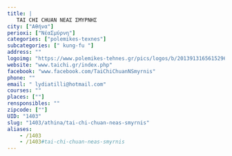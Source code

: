 ```yaml
---
title: |
   TAI CHI CHUAN ΝΕΑΣ ΣΜΥΡΝΗΣ
city: ["Αθήνα"]
perioxi: ["ΝέαΣμύρνη"]
categories: ["polemikes-texnes"]
subcategories: [" kung-fu "]
address: ""
logoimg: "https://www.polemikes-tehnes.gr/pics/logos/b/2013913165615296.JPG"
website: "www.taichi.gr/index.php"
facebook: "www.facebook.com/TaiChiChuanNSmyrnis"
phone: ""
email: " lydiatilli@hotmail.com"
courses: ""
places: [""]
rensponsibles: ""
zipcode: [""]
UID: "1403"
slug: "1403/athina/tai-chi-chuan-neas-smyrnis"
aliases:
    - /1403
    - /1403#tai-chi-chuan-neas-smyrnis
---
```


